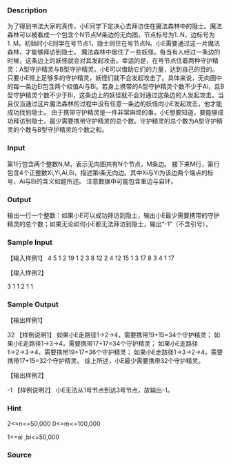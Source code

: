
### Description
为了得到书法大家的真传，小E同学下定决心去拜访住在魔法森林中的隐士。魔法森林可以被看成一个包含个N节点M条边的无向图，节点标号为1..N，边标号为1..M。初始时小E同学在号节点1，隐士则住在号节点N。小E需要通过这一片魔法森林，才能够拜访到隐士。
魔法森林中居住了一些妖怪。每当有人经过一条边的时候，这条边上的妖怪就会对其发起攻击。幸运的是，在号节点住着两种守护精灵：A型守护精灵与B型守护精灵。小E可以借助它们的力量，达到自己的目的。
只要小E带上足够多的守护精灵，妖怪们就不会发起攻击了。具体来说，无向图中的每一条边Ei包含两个权值Ai与Bi。若身上携带的A型守护精灵个数不少于Ai，且B型守护精灵个数不少于Bi，这条边上的妖怪就不会对通过这条边的人发起攻击。当且仅当通过这片魔法森林的过程中没有任意一条边的妖怪向小E发起攻击，他才能成功找到隐士。
由于携带守护精灵是一件非常麻烦的事，小E想要知道，要能够成功拜访到隐士，最少需要携带守护精灵的总个数。守护精灵的总个数为A型守护精灵的个数与B型守护精灵的个数之和。

### Input
第1行包含两个整数N,M，表示无向图共有N个节点，M条边。 接下来M行，第行包含4个正整数Xi,Yi,Ai,Bi，描述第i条无向边。其中Xi与Yi为该边两个端点的标号，Ai与Bi的含义如题所述。 注意数据中可能包含重边与自环。 

### Output
输出一行一个整数：如果小E可以成功拜访到隐士，输出小E最少需要携带的守护精灵的总个数；如果无论如何小E都无法拜访到隐士，输出“-1”（不含引号）。


### Sample Input
【输入样例1】
4 5
1 2 19 1
2 3 8 12
2 4 12 15
1 3 17 8
3 4 1 17





【输入样例2】


3 1
1 2 1 1




### Sample Output
【输出样例1】

32
【样例说明1】
如果小E走路径1→2→4，需要携带19+15=34个守护精灵；
如果小E走路径1→3→4，需要携带17+17=34个守护精灵；
如果小E走路径1→2→3→4，需要携带19+17=36个守护精灵；
如果小E走路径1→3→2→4，需要携带17+15=32个守护精灵。
综上所述，小E最少需要携带32个守护精灵。



【输出样例2】


-1
【样例说明2】
小E无法从1号节点到达3号节点，故输出-1。 

### Hint
2<=n<=50,000
0<=m<=100,000

1<=ai ,bi<=50,000

### Source
